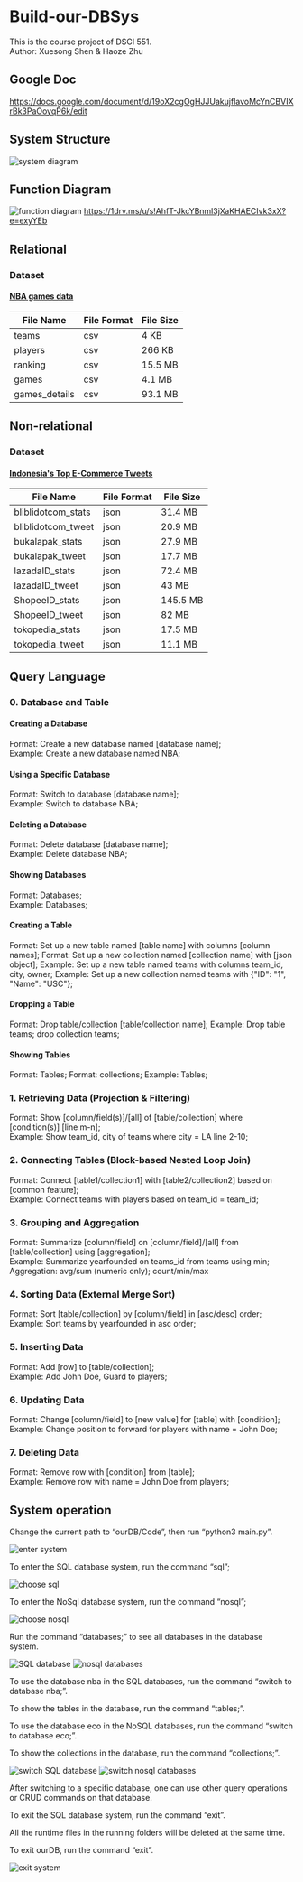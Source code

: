 # Build-our-DBSys
This is the course project of DSCI 551.<br>
Author: Xuesong Shen & Haoze Zhu

## Google Doc
https://docs.google.com/document/d/19oX2cgOgHJJUakujflavoMcYnCBVIXrBk3PaOoyqP6k/edit

## System Structure
![system diagram](https://github.com/Pasxsenger/Build-our-DBSys/blob/main/Pictures/ourDB_Sys_Structure.drawio.png)

## Function Diagram
![function diagram](https://github.com/Pasxsenger/Build-our-DBSys/blob/main/Pictures/functions.png)
https://1drv.ms/u/s!AhfT-JkcYBnml3jXaKHAECIvk3xX?e=exyYEb



## Relational
### Dataset
#### [NBA games data](https://www.kaggle.com/datasets/nathanlauga/nba-games)
| File Name    | File Format | File Size |
| ------------ | ----------- | --------- |
| teams | csv         |       4 KB    |
| players | csv         |      266 KB     |
| ranking | csv         |     15.5 MB      |
| games | csv         |      4.1 MB     |
| games_details | csv         |      93.1 MB     |


## Non-relational
### Dataset
#### [Indonesia's Top E-Commerce Tweets](https://www.kaggle.com/datasets/robertvici/indonesia-top-ecommerce-unicorn-tweets/code)
| File Name    | File Format | File Size |
| ------------ | ----------- | --------- |
| bliblidotcom_stats | json         |    31.4 MB       |
| bliblidotcom_tweet | json         |    20.9 MB       |
| bukalapak_stats | json         |    27.9 MB       |
| bukalapak_tweet | json         |    17.7 MB       |
| lazadaID_stats | json         |    72.4 MB       |
| lazadaID_tweet | json         |    43 MB       |
| ShopeeID_stats | json         |    145.5 MB       |
| ShopeeID_tweet | json         |    82 MB       |
| tokopedia_stats | json         |    17.5 MB       |
| tokopedia_tweet | json         |    11.1 MB       |

## Query Language
### 0. Database and Table
#### Creating a Database 

Format: Create a new database named [database name]; <br>
Example: Create a new database named NBA;

#### Using a Specific Database 
Format: Switch to database [database name]; <br>
Example: Switch to database NBA;

#### Deleting a Database 
Format: Delete database [database name]; <br>
Example: Delete database NBA; 

#### Showing Databases
Format: Databases; <br>
Example: Databases;

#### Creating a Table 
Format: Set up a new table named [table name] with columns [column names];
Format: Set up a new collection named [collection name] with [json object];
Example: Set up a new table named teams with columns team_id, city, owner;
Example: Set up a new collection named teams with {"ID": "1", "Name": "USC"};


#### Dropping a Table
Format: Drop table/collection [table/collection name];
Example: Drop table teams; drop collection teams;

#### Showing Tables 
Format: Tables;
Format: collections;
Example: Tables;

### 1. Retrieving Data (Projection & Filtering)
Format: Show [column/field(s)]/[all] of [table/collection] where [condition(s)] [line m-n];<br>
Example: Show team_id, city of teams where city = LA line 2-10;

### 2. Connecting Tables (Block-based Nested Loop Join)
Format: Connect [table1/collection1] with [table2/collection2] based on [common feature];<br>
Example: Connect teams with players based on team_id = team_id;

### 3. Grouping and Aggregation
Format: Summarize [column/field] on [column/field]/[all] from [table/collection] using [aggregation];<br>
Example: Summarize yearfounded on teams_id from teams using min;<br>
Aggregation: avg/sum (numeric only); count/min/max

### 4. Sorting Data (External Merge Sort)
Format: Sort [table/collection] by [column/field] in [asc/desc] order;<br>
Example: Sort teams by yearfounded in asc order;

### 5. Inserting Data
Format: Add [row] to [table/collection];<br>
Example: Add John Doe, Guard to players;

### 6. Updating Data
Format: Change [column/field] to [new value] for [table] with [condition];<br>
Example: Change position to forward for players with name = John Doe;

### 7. Deleting Data
Format: Remove row with [condition] from [table];<br>
Example: Remove row with name = John Doe from players;

## System operation

Change the current path to “ourDB/Code”, then run “python3 main.py”.

![enter system](https://github.com/Pasxsenger/Build-our-DBSys/blob/main/Pictures/enter_system.png)

To enter the SQL database system, run the command “sql”;

![choose sql](https://github.com/Pasxsenger/Build-our-DBSys/blob/main/Pictures/choose_sql.png)

To enter the NoSql database system, run the command “nosql”;

![choose nosql](https://github.com/Pasxsenger/Build-our-DBSys/blob/main/Pictures/choose_nosql.png)

Run the command “databases;” to see all databases in the database system.

![SQL database](https://github.com/Pasxsenger/Build-our-DBSys/blob/main/Pictures/databases_sql.png)
![nosql databases](https://github.com/Pasxsenger/Build-our-DBSys/blob/main/Pictures/databases_nosql.png)

To use the database nba in the SQL databases, run the command “switch to database nba;”.

To show the tables in the database, run the command “tables;”.

To use the database eco in the NoSQL databases, run the command “switch to database eco;”.

To show the collections in the database, run the command “collections;”.


![switch SQL database](https://github.com/Pasxsenger/Build-our-DBSys/blob/main/Pictures/switch_sql_base.png)
![switch nosql databases](https://github.com/Pasxsenger/Build-our-DBSys/blob/main/Pictures/switch_nosql_base.png)


After switching to a specific database, one can use other query operations or CRUD commands on that database.

To exit the SQL database system, run the command “exit”.

All the runtime files in the running folders will be deleted at the same time.

To exit ourDB, run the command “exit”.

![exit system](https://github.com/Pasxsenger/Build-our-DBSys/blob/main/Pictures/exit_system.png)
